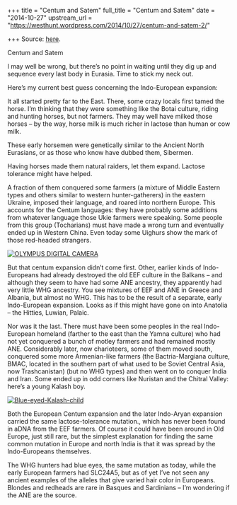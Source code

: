 +++
title = "Centum and Satem"
full_title = "Centum and Satem"
date = "2014-10-27"
upstream_url = "https://westhunt.wordpress.com/2014/10/27/centum-and-satem-2/"

+++
Source: [here](https://westhunt.wordpress.com/2014/10/27/centum-and-satem-2/).

Centum and Satem

I may well be wrong, but there’s no point in waiting until they dig up
and sequence every last body in Eurasia. Time to stick my neck out.

Here’s my current best guess concerning the Indo-European expansion:

It all started pretty far to the East. There, some crazy locals first
tamed the horse. I’m thinking that they were something like the Botai
culture, riding and hunting horses, but not farmers. They may well have
milked those horses – by the way, horse milk is much richer in lactose
than human or cow milk.

These early horsemen were genetically similar to the Ancient North
Eurasians, or as those who know have dubbed them, Sibermen.

Having horses made them natural raiders, let them expand. Lactose
tolerance might have helped.

A fraction of them conquered some farmers (a mixture of Middle Eastern
types and others similar to western hunter-gatherers) in the eastern
Ukraine, imposed their language, and roared into northern Europe. This
accounts for the Centum languages: they have probably some additions
from whatever language those Ukie farmers were speaking. Some people
from this group (Tocharians) must have made a wrong turn and eventually
ended up in Western China. Even today some Uighurs show the mark of
those red-headed strangers.

[![OLYMPUS DIGITAL
CAMERA](https://westhunt.files.wordpress.com/2014/10/uyghur-redhead1.jpg?w=640&h=853)](https://westhunt.files.wordpress.com/2014/10/uyghur-redhead1.jpg)

But that centum expansion didn’t come first. Other, earlier kinds of
Indo-Europeans had already destroyed the old EEF culture in the Balkans
– and although they seem to have had some ANE ancestry, they apparently
had very little WHG ancestry. You see mixtures of EEF and ANE in Greece
and Albania, but almost no WHG. This has to be the result of a
separate, early Indo-European expansion. Looks as if this might have
gone on into Anatolia – the Hitties, Luwian, Palaic.

Nor was it the last. There must have been some peoples in the real
Indo-European homeland (farther to the east than the Yamna culture) who
had not yet conquered a bunch of motley farmers and had remained mostly
ANE. Considerably later, now charioteers, some of them moved south,
conquered some more Armenian-like farmers (the Bactria-Margiana culture,
BMAC, located in the southern part of what used to be Soviet Central
Asia, now Trashcanistan) (but no WHG types) and then went on to conquer
India and Iran. Some ended up in odd corners like Nuristan and the
Chitral Valley: here’s a young Kalash boy.

[![Blue-eyed-Kalash-child](https://westhunt.files.wordpress.com/2014/10/blue-eyed-kalash-child.jpg?w=640)](https://westhunt.files.wordpress.com/2014/10/blue-eyed-kalash-child.jpg)

Both the European Centum expansion and the later Indo-Aryan expansion
carried the same lactose-tolerance mutation., which has never been found
in aDNA from the EEF farmers. Of course it could have been around in Old
Europe, just still rare, but the simplest explanation for finding the
same common mutation in Europe and north India is that it was spread by
the Indo-Europeans themselves.

The WHG hunters had blue eyes, the same mutation as today, while the
early European farmers had SLC24A5, but as of yet I’ve not seen any
ancient examples of the alleles that give varied hair color in
Europeans. Blondes and redheads are rare in Basques and Sardinians –
I’m wondering if the ANE are the source.

